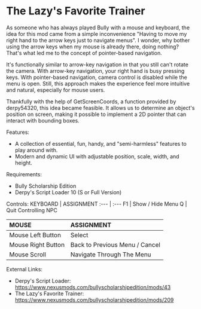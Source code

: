 # The Lazy's Favorite Trainer
As someone who has always played Bully with a mouse and keyboard, the idea for this mod came from a simple inconvenience "Having to move my right hand to the arrow keys just to navigate menus". I wonder, why bother using the arrow keys when my mouse is already there, doing nothing? That's what led me to the concept of pointer-based navigation.


It's functionally similar to arrow-key navigation in that you still can't rotate the camera. With arrow-key navigation, your right hand is busy pressing keys. With pointer-based navigation, camera control is disabled while the menu is open. Still, this approach makes the experience feel more intuitive and natural, especially for mouse users.


Thankfully with the help of GetScreenCoords, a function provided by derpy54320, this idea became feasible. It allows us to determine an object's position on screen, making it possible to implement a 2D pointer that can interact with bounding boxes.


Features:
- A collection of essential, fun, handy, and "semi-harmless" features to play around with.
- Modern and dynamic UI with adjustable position, scale, width, and height.


Requirements:
- Bully Scholarship Edition
- Derpy's Script Loader 10 (S or Full Version)


Controls:
KEYBOARD | ASSIGNMENT
:--- | :---
F1	| Show / Hide Menu
Q | Quit Controlling NPC


MOUSE | ASSIGNMENT
:--- | :---
Mouse Left Button	| Select
Mouse Right Button | Back to Previous Menu / Cancel
Mouse Scroll | Navigate Through The Menu


External Links:
- Derpy's Script Loader: https://www.nexusmods.com/bullyscholarshipedition/mods/43
- The Lazy's Favorite Trainer: https://www.nexusmods.com/bullyscholarshipedition/mods/209
